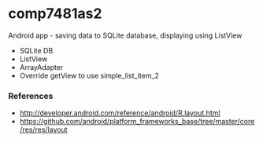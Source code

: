 # comp7481as2
Android app - saving data to SQLite database, displaying using ListView

- SQLite DB
- ListView
- ArrayAdapter
 - Override getView to use simple_list_item_2
 
### References

- http://developer.android.com/reference/android/R.layout.html
- https://github.com/android/platform_frameworks_base/tree/master/core/res/res/layout 
